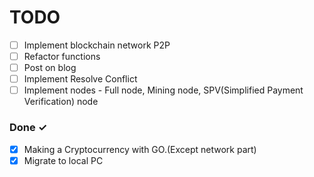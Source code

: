 # TODO

- [ ] Implement blockchain network P2P
- [ ] Refactor functions
- [ ] Post on blog
- [ ] Implement Resolve Conflict
- [ ] Implement nodes - Full node, Mining node, SPV(Simplified Payment Verification) node

### Done ✓

- [x] Making a Cryptocurrency with GO.(Except network part)
- [x] Migrate to local PC
